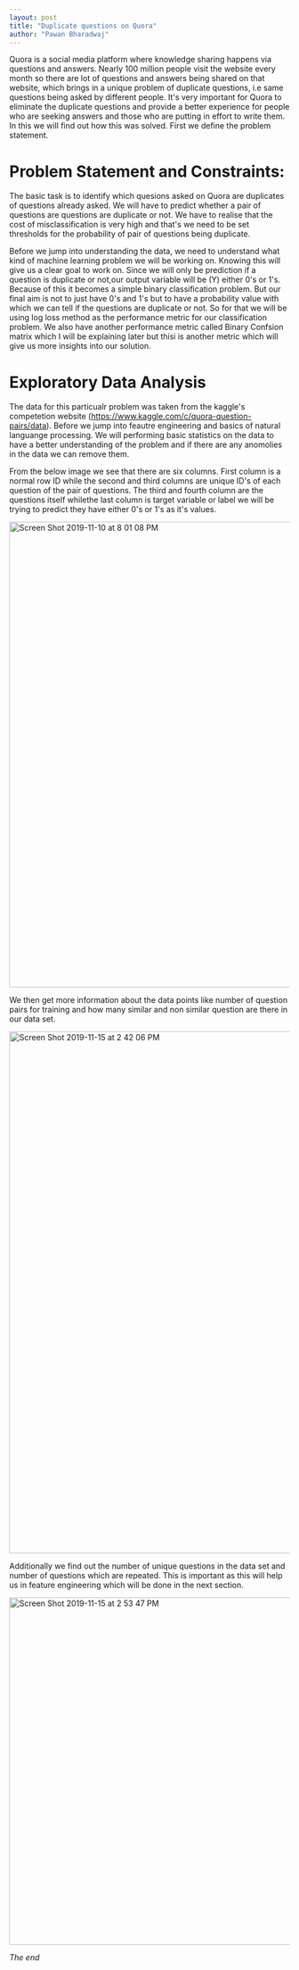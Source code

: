 ```yaml
---
layout: post
title: "Duplicate questions on Quora"
author: "Pawan Bharadwaj"
---
```


Quora is a social media platform where knowledge sharing happens via questions and answers. Nearly 100 million people visit the website every month so there are lot of questions and answers being shared on that website, which brings in a unique problem of duplicate questions, i.e same questions being asked by different people. It's very important for Quora to eliminate the duplicate questions and provide a better experience for people who are seeking answers and those who are putting in effort to write them. In this we will find out how this was solved. First we define the problem statement. 

# Problem Statement and Constraints: 
The basic task is to identify which quesions asked on Quora are duplicates of questions already asked. We will have to predict whether a pair of questions are questions are duplicate or not. We have to realise that the cost of misclassification is very high and that's we need to be set thresholds for the probability of pair of questions being duplicate. 

Before we jump into understanding the data, we need to understand what kind of machine learning problem we will be working on. Knowing this will give us a clear goal to work on. Since we will only be prediction if a question is duplicate or not,our output variable will be (Y) either 0's or 1's. Because of this it becomes a simple binary classification problem. 
But our final aim is not to  just have 0's and 1's but to have a probability value with which we can tell if the questions are duplicate or not. So for that we will be using log loss method as the performance metric for our classification problem. We also have another performance metric called Binary Confsion matrix which I will be explaining later but thisi is another metric which will give us more insights into our solution. 

# Exploratory Data Analysis

The data for this particualr problem was taken from the kaggle's competetion website (https://www.kaggle.com/c/quora-question-pairs/data). Before we jump into feautre engineering and basics of natural languange processing. We will performing basic statistics on the data to have a better understanding of the problem and if there are any anomolies in the data we can remove them. 

From  the below image we see that there are six columns. First column is a normal row ID while the second and third columns are unique ID's of each question of the pair of questions. The third and fourth column are the questions itself whilethe last column is target variable or label we will be trying to predict they have either 0's or 1's as it's values. 

<img width="835" alt="Screen Shot 2019-11-10 at 8 01 08 PM" src="https://user-images.githubusercontent.com/16144527/68546051-f5460180-03f8-11ea-8e8c-550fcd729975.png">

We then get more information about the data points like number of question pairs for training and how many similar and non similar question are there in our data set. 

<img width="936" alt="Screen Shot 2019-11-15 at 2 42 06 PM" src="https://user-images.githubusercontent.com/16144527/68931340-52093980-07b6-11ea-9368-589d271247d0.png">

Additionally we find out the number of unique questions in the data set and number of questions which are repeated. This is important as this will help us in feature engineering which will be done in the next section. 

<img width="623" alt="Screen Shot 2019-11-15 at 2 53 47 PM" src="https://user-images.githubusercontent.com/16144527/68932061-d5775a80-07b7-11ea-965e-e04ff7f7e475.png">





_The end_

